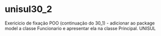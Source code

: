 # unisul30_2
Exericicio de fixação POO (continuação do 30_1) - adicionar ao package model a classe Funcionario e apresentar ela na classe Principal. UNISUL

